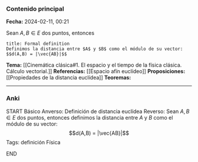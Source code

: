 ### Contenido principal

**Fecha:** 2024-02-11, 00:21

Sean $A, B \in E$ dos puntos, entonces

```ad-formal
title: Formal definition
Definimos la distancia entre $A$ y $B$ como el módulo de su vector:
$$d(A,B) = |\vec{AB}|$$
```

**Tema:** [[Cinemática clásica#1. El espacio y el tiempo de la física clásica. Cálculo vectorial.]]
**Referencias:** [[Espacio afín euclídeo]]
**Proposiciones:** [[Propiedades de la distancia euclídea]]
**Teoremas:**

---
### Anki

START
Básico
Anverso: Definición de distancia euclídea
Reverso: Sean $A, B \in E$ dos puntos, entonces definimos la distancia entre $A$ y $B$ como el módulo de su vector:
$$d(A,B) = |\vec{AB}|$$
Tags: definición Física
<!--ID: 1707764225135-->
END

